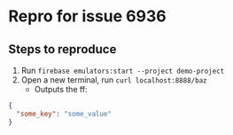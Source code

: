 # Repro for issue 6936

## Steps to reproduce

1. Run `firebase emulators:start --project demo-project`
1. Open a new terminal, run `curl localhost:8888/baz`
   - Outputs the ff:

```json
{
  "some_key": "some_value"
}
```
